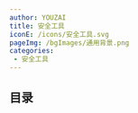```yaml
---
author: YOUZAI
title: 安全工具
iconE: /icons/安全工具.svg
pageImg: /bgImages/通用背景.png
categories:
 - 安全工具
---
```


## 目录